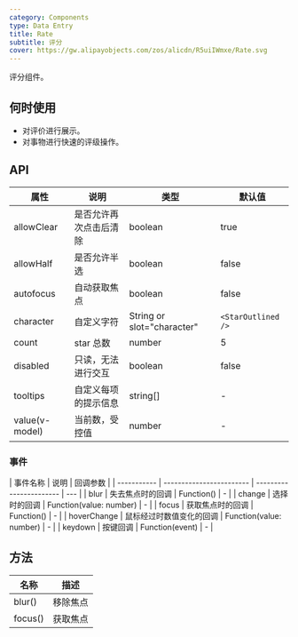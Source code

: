 ```yaml
---
category: Components
type: Data Entry
title: Rate
subtitle: 评分
cover: https://gw.alipayobjects.com/zos/alicdn/R5uiIWmxe/Rate.svg
---
```


评分组件。

## 何时使用

- 对评价进行展示。
- 对事物进行快速的评级操作。

## API

| 属性           | 说明                   | 类型                       | 默认值             |
| -------------- | ---------------------- | -------------------------- | ------------------ |
| allowClear     | 是否允许再次点击后清除 | boolean                    | true               |
| allowHalf      | 是否允许半选           | boolean                    | false              |
| autofocus      | 自动获取焦点           | boolean                    | false              |
| character      | 自定义字符             | String or slot="character" | `<StarOutlined />` |
| count          | star 总数              | number                     | 5                  |
| disabled       | 只读，无法进行交互     | boolean                    | false              |
| tooltips       | 自定义每项的提示信息   | string\[]                  | -                  |
| value(v-model) | 当前数，受控值         | number                     | -                  |

### 事件

| 事件名称    | 说明                     | 回调参数                |
| ----------- | ------------------------ | ----------------------- | --- |
| blur        | 失去焦点时的回调         | Function()              | -   |
| change      | 选择时的回调             | Function(value: number) | -   |
| focus       | 获取焦点时的回调         | Function()              | -   |
| hoverChange | 鼠标经过时数值变化的回调 | Function(value: number) | -   |
| keydown     | 按键回调                 | Function(event)         | -   |

## 方法

| 名称    | 描述     |
| ------- | -------- |
| blur()  | 移除焦点 |
| focus() | 获取焦点 |
